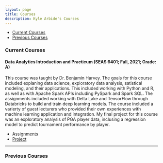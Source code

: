 ```yaml
---
layout: page
title: Courses
description: Kyle Arbide's Courses
---
```


<div class="navbar">
    <div class="navbar-inner">
        <ul class="nav">
            <li><a href="#current">Current Courses</a></li>
            <li><a href="#old">Previous Courses</a></li>
        </ul>
    </div>
</div>


### <a name="current"></a>Current Courses

#### Data Analytics Introduction and Practicum (SEAS 6401; Fall, 2021; Grade: A)

This course was taught by Dr. Benjamin Harvey. The goals for this course included explaning data science, exploratory data analysis, satistical modeling, and their applications. This included working with Python and R, as well as with Apache Spark APIs including PySpark and Spark SQL. The assignments included working with Delta Lake and TensorFlow through Databricks to build and train deep learning models. The course included a varierty of guest lecturers who provided their own experiences with machine learning application and integration. My final project for this course was an exploratory analysis of PGA player data, inclusing a regression model to predict tournament performance by player.

- [Assignments](https://github.com/kylearbide/kylearbide.github.io/tree/master/codeSheets/SEAS6401)
- [Project](/pages/publpics/GolfDataAnalysis.md)

---

### <a name="old"></a>Previous Courses

